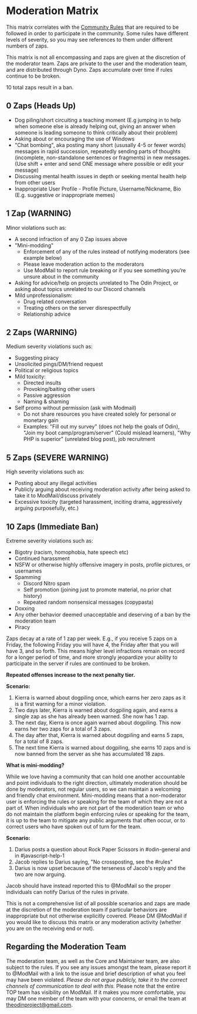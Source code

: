 # Moderation Matrix
This matrix correlates with the [Community Rules](https://www.theodinproject.com/community_rules) that are required to be followed in order to participate in the community. Some rules have different levels of severity, so you may see references to them under different numbers of zaps. 

This matrix is not all encompassing and zaps are given at the discretion of the moderator team. Zaps are private to the user and the moderation team, and are distributed through Dyno. Zaps accumulate over time if rules continue to be broken.

10 total zaps result in a ban. 

## 0 Zaps (Heads Up)
- Dog piling/short circuiting a teaching moment (E.g jumping in to help when someone else is already helping out, giving an answer when someone is leading someone to think critically about their problem)
- Asking about or encouraging the use of Windows
- "Chat bombing", aka posting many short (ususally 4-5 or fewer words) messages in rapid succession, repeatedly sending parts of thoughts (incomplete, non-standalone sentences or fragments) in new messages. (Use shift + enter and send ONE message where possible or edit your message) 
- Discussing mental health issues in depth or seeking mental health help from other users
- Inappropriate User Profile - Profile Picture, Username/Nickname, Bio (E.g. suggestive or inappropriate memes)

## 1 Zap (WARNING) 
Minor violations such as:
- A second infraction of any 0 Zap issues above
- "Mini-modding"
  - Enforcement of any of the rules instead of notifying moderators (see example below)
  - Please leave moderation action to the moderators
  - Use ModMail to report rule breaking or if you see something you’re unsure about in the community
- Asking for advice/help on projects unrelated to The Odin Project, or asking about topics unrelated to our Discord channels
- Mild unprofessionalism:
  - Drug related conversation 
  - Treating others on the server disrespectfully
  - Relationship advice

## 2 Zaps (WARNING)
Medium severity violations such as: 
- Suggesting piracy 
- Unsolicited pings/DM/friend request 
- Political or religious topics 
- Mild toxicity:
  - Directed insults
  - Provoking/baiting other users
  - Passive aggression
  - Naming & shaming
- Self promo without permission (ask with Modmail)
  - Do not share resources you have created solely for personal or monetary gain
  - Examples: "Fill out my survey" (does not help the goals of Odin), "Join my boot camp/program/server" (Could mislead learners), "Why PHP is superior" (unrelated blog post), job recruitment 

## 5 Zaps (SEVERE WARNING)
High severity violations such as: 
- Posting about any illegal activities
- Publicly arguing about receiving moderation activity after being asked to take it to ModMail/discuss privately 
- Excessive toxicity (targeted harassment, inciting drama, aggressively arguing purposefully, etc.) 

## 10 Zaps (Immediate Ban)
Extreme severity violations such as: 
- Bigotry (racism, homophobia, hate speech etc)
- Continued harassment
- NSFW or otherwise highly offensive imagery in posts, profile pictures, or usernames
- Spamming 
  - Discord Nitro spam
  - Self promotion (joining just to promote material, no prior chat history)
  - Repeated random nonsensical messages (copypasta)
- Doxxing 
- Any other behavior deemed unacceptable and deserving of a ban by the moderation team
- Piracy

Zaps decay at a rate of 1 zap per week. E.g., if you receive 5 zaps on a Friday, the following Friday you will have 4, the Friday after that you will have 3, and so forth. This means higher level infractions remain on record for a longer period of time, and more strongly jeopardize your ability to participate in the server if rules are continued to be broken. 

**Repeated offenses increase to the next penalty tier.**

**Scenario:** 

1. Kierra is warned about dogpiling once, which earns her zero zaps as it is a first warning for a minor violation.
2. Two days later, Kierra is warned about dogpiling again, and earns a single zap as she has already been warned. She now has 1 zap.
3. The next day, Kierra is once again warned about dogpiling. This now earns her two zaps for a total of 3 zaps.
4. The day after that, Kierra is warned about dogpiling and earns 5 zaps, for a total of 8 zaps.
5. The next time Kierra is warned about dogpiling, she earns 10 zaps and is now banned from the server as she has accumulated 18 zaps. 


**What is mini-modding?**

While we love having a community that can hold one another accountable and point individuals to the right direction, ultimately moderation should be done by moderators, not regular users, so we can maintain a welcoming and friendly chat environment. Mini-modding means that a non-moderator user is enforcing the rules or speaking for the team of which they are not a part of. When individuals who are not part of the moderation team or who do not maintain the platform begin enforcing rules or speaking for the team, it is up to the team to mitigate any public arguments that often occur, or to correct users who have spoken out of turn for the team. 

**Scenario:**

1. Darius posts a question about Rock Paper Scissors in #odin-general and in #javascript-help-1
2. Jacob replies to Darius saying, "No crossposting, see the #rules"
3. Darius is now upset because of the terseness of Jacob's reply and the two are now arguing.

Jacob should have instead reported this to @ModMail so the proper individuals can notify Darius of the rules in private. 

This is not a comprehensive list of all possible scenarios and zaps are made at the discretion of the moderation team if particular behaviors are inappropriate but not otherwise explicitly covered. Please DM @ModMail if you would like to discuss this matrix or any moderation activity (whether you are on the receiving end or not). 

## Regarding the Moderation Team
The moderation team, as well as the Core and Maintainer team, are also subject to the rules. If you see any issues amongst the team, please report it to @ModMail with a link to the issue and brief description of what you feel may have been violated. *Please do not argue publicly, take it to the correct channels of communication to deal with this.* Please note that the entire TOP team has visibility on ModMail. If it makes you more comfortable, you may DM one member of the team with your concerns, or email the team at theodinproject@gmail.com. 

